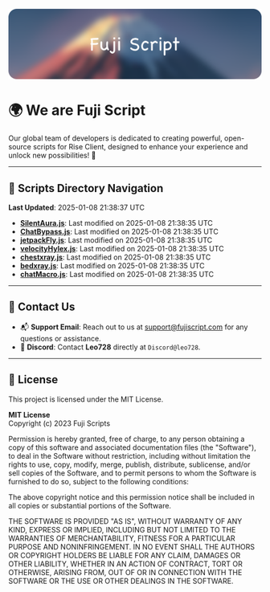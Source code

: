![Banner](.github/b.webp)

# 🌍 **We are Fuji Script**

Our global team of developers is dedicated to creating powerful, open-source scripts for Rise Client, designed to enhance your experience and unlock new possibilities! 🌟

---
<!-- SCRIPTS_NAVIGATION_START -->
## 📂 **Scripts Directory Navigation**

**Last Updated**: 2025-01-08 21:38:37 UTC

- **[SilentAura.js](scripts/SilentAura.js)**: Last modified on 2025-01-08 21:38:35 UTC
- **[ChatBypass.js](scripts/ChatBypass.js)**: Last modified on 2025-01-08 21:38:35 UTC
- **[jetpackFly.js](scripts/jetpackFly.js)**: Last modified on 2025-01-08 21:38:35 UTC
- **[velocityHylex.js](scripts/velocityHylex.js)**: Last modified on 2025-01-08 21:38:35 UTC
- **[chestxray.js](scripts/chestxray.js)**: Last modified on 2025-01-08 21:38:35 UTC
- **[bedxray.js](scripts/bedxray.js)**: Last modified on 2025-01-08 21:38:35 UTC
- **[chatMacro.js](scripts/chatMacro.js)**: Last modified on 2025-01-08 21:38:35 UTC

<!-- SCRIPTS_NAVIGATION_END -->

---

## 💬 **Contact Us**  
- 📬 **Support Email**: Reach out to us at [support@fujiscript.com](mailto:support@fujiscript.com) for any questions or assistance.  
- 💬 **Discord**: Contact **Leo728** directly at `Discord@leo728`.

---

## 📜 **License**

This project is licensed under the MIT License.  

**MIT License**  
Copyright (c) 2023 Fuji Scripts  

Permission is hereby granted, free of charge, to any person obtaining a copy of this software and associated documentation files (the "Software"), to deal in the Software without restriction, including without limitation the rights to use, copy, modify, merge, publish, distribute, sublicense, and/or sell copies of the Software, and to permit persons to whom the Software is furnished to do so, subject to the following conditions:  

The above copyright notice and this permission notice shall be included in all copies or substantial portions of the Software.  

THE SOFTWARE IS PROVIDED "AS IS", WITHOUT WARRANTY OF ANY KIND, EXPRESS OR IMPLIED, INCLUDING BUT NOT LIMITED TO THE WARRANTIES OF MERCHANTABILITY, FITNESS FOR A PARTICULAR PURPOSE AND NONINFRINGEMENT. IN NO EVENT SHALL THE AUTHORS OR COPYRIGHT HOLDERS BE LIABLE FOR ANY CLAIM, DAMAGES OR OTHER LIABILITY, WHETHER IN AN ACTION OF CONTRACT, TORT OR OTHERWISE, ARISING FROM, OUT OF OR IN CONNECTION WITH THE SOFTWARE OR THE USE OR OTHER DEALINGS IN THE SOFTWARE.  

